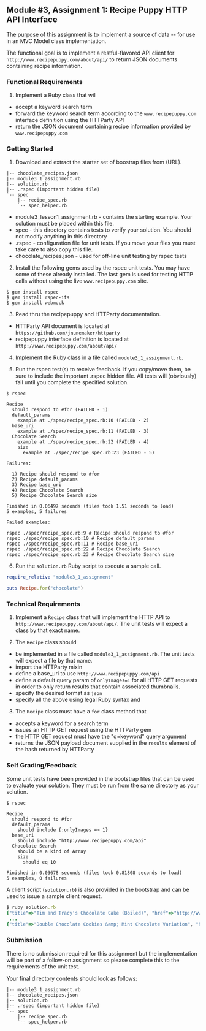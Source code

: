 ## Module #3, Assignment 1: Recipe Puppy HTTP API Interface

The purpose of this assignment is to implement a source of data -- for use in an MVC Model class implementation.

The functional goal is to implement a restful-flavored API client for `http://www.recipepuppy.com/about/api/` to return JSON documents containing recipe information.

### Functional Requirements

1. Implement a Ruby class that will 

  * accept a keyword search term
  * forward the keyword search term according to the `www.recipepuppy.com` interface definition using the HTTParty API
  * return the JSON document containing recipe information provided by `www.recipepuppy.com`

### Getting Started

1. Download and extract the starter set of boostrap files from (URL).

```shell
|-- chocolate_recipes.json
|-- module3_1_assignment.rb
|-- solution.rb
|-- .rspec (important hidden file)
`-- spec
    |-- recipe_spec.rb
    `-- spec_helper.rb
```
  * module3_lesson1_assignment.rb - contains the starting example.
  Your solution must be placed within this file.
  * spec - this directory contains tests to verify your solution. You should
  not modify anything in this directory
  * .rspec - configuration file for unit tests. If you move your files you must take 
  care to also copy this file.
  * chocolate_recipes.json - used for off-line unit testing by rspec tests

2. Install the following gems used by the rspec unit tests. You may have some of these already installed.
The last gem is used for testing HTTP calls without using the live `www.recipepuppy.com` site.

```shell
$ gem install rspec
$ gem install rspec-its
$ gem install webmock
```

3. Read thru the recipepuppy and HTTParty documentation.

  * HTTParty API document is located at `https://github.com/jnunemaker/httparty`
  * recipepuppy interface definition is located at `http://www.recipepuppy.com/about/api/`

4. Implement the Ruby class in a file called `module3_1_assignment.rb`.

5. Run the rspec test(s) to receive feedback.  If you copy/move them,
be sure to include the important .rspec hidden file. All tests will
(obviously) fail until you complete the specified solution.

```shell
$ rspec

Recipe
  should respond to #for (FAILED - 1)
  default_params
    example at ./spec/recipe_spec.rb:10 (FAILED - 2)
  base_uri
    example at ./spec/recipe_spec.rb:11 (FAILED - 3)
  Chocolate Search
    example at ./spec/recipe_spec.rb:22 (FAILED - 4)
    size
      example at ./spec/recipe_spec.rb:23 (FAILED - 5)

Failures:

  1) Recipe should respond to #for
  2) Recipe default_params 
  3) Recipe base_uri 
  4) Recipe Chocolate Search 
  5) Recipe Chocolate Search size 

Finished in 0.06497 seconds (files took 1.51 seconds to load)
5 examples, 5 failures

Failed examples:

rspec ./spec/recipe_spec.rb:9 # Recipe should respond to #for
rspec ./spec/recipe_spec.rb:10 # Recipe default_params 
rspec ./spec/recipe_spec.rb:11 # Recipe base_uri 
rspec ./spec/recipe_spec.rb:22 # Recipe Chocolate Search 
rspec ./spec/recipe_spec.rb:23 # Recipe Chocolate Search size 

```

6. Run the `solution.rb` Ruby script to execute a sample call.

```ruby
require_relative "module3_1_assignment"

puts Recipe.for("chocolate")
```

### Technical Requirements

1. Implement a `Recipe` class that will implement the HTTP API to `http://www.recipepuppy.com/about/api/`.
The unit tests will expect a class by that exact name.

2. The `Recipe` class should

  * be implemented in a file called `module3_1_assignment.rb`. The unit tests will expect a file by that name.
  * import the HTTParty mixin
  * define a base_uri to use `http://www.recipepuppy.com/api`
  * define a default query param of `onlyImages=1` for all HTTP GET
  requests in order to only return results that contain associated thumbnails.
  * specify the desired format as `json`
  * specify all the above using legal Ruby syntax and 

3. The `Recipe` class must have a `for` class method that 

  * accepts a keyword for a search term
  * issues an HTTP GET request using the HTTParty gem
  * the HTTP GET request must have the "q=keyword" query argument
  * returns the JSON payload document supplied in the `results` element of the hash returned by HTTParty

### Self Grading/Feedback

Some unit tests have been provided in the bootstrap files that can be
used to evaluate your solution. They must be run from the same directory
as your solution.

```shell
$ rspec

Recipe
  should respond to #for
  default_params
    should include {:onlyImages => 1}
  base_uri
    should include "http://www.recipepuppy.com/api"
  Chocolate Search
    should be a kind of Array
    size
      should eq 10

Finished in 0.03678 seconds (files took 0.81808 seconds to load)
5 examples, 0 failures
```

A client script (`solution.rb`) is also provided in the bootstrap
and can be used to issue a sample client request.

```ruby
$ ruby solution.rb 
{"title"=>"Tim and Tracy's Chocolate Cake (Boiled)", "href"=>"http://www.recipezaar.com/Tim-and-Tracys-Chocolate-Cake-Boiled-259680", "ingredients"=>"baking soda, butter, cocoa powder, eggs, flour, sugar, water", "thumbnail"=>"http://img.recipepuppy.com/34464.jpg"}
 ...
{"title"=>"Double Chocolate Cookies &amp; Mint Chocolate Variation", "href"=>"http://www.recipezaar.com/Double-Chocolate-Cookies-Mint-Chocolate-Variation-275188", "ingredients"=>"flour, cocoa powder, baking soda, butter, eggs, salt, semisweet chocolate chips, sugar, vanilla extract", "thumbnail"=>"http://img.recipepuppy.com/363913.jpg"}
```

### Submission

There is no submission required for this assignment but the 
implementation will be part of a follow-on assignment so 
please complete this to the requirements of the unit test.

Your final directory contents should look as follows:

```shell
|-- module3_1_assignment.rb
|-- chocolate_recipes.json
|-- solution.rb
|-- .rspec (important hidden file)
`-- spec
    |-- recipe_spec.rb
    `-- spec_helper.rb
```
